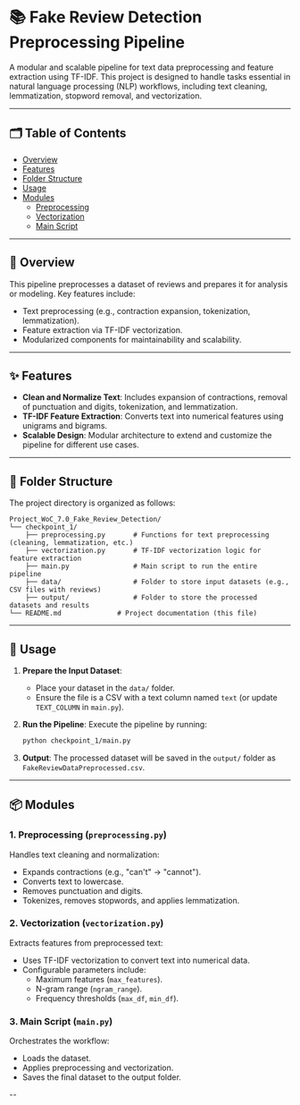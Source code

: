 # 📚 Fake Review Detection Preprocessing Pipeline

A modular and scalable pipeline for text data preprocessing and feature extraction using TF-IDF. This project is designed to handle tasks essential in natural language processing (NLP) workflows, including text cleaning, lemmatization, stopword removal, and vectorization.

---

## 🗂 Table of Contents

- [Overview](#-overview)
- [Features](#-features)
- [Folder Structure](#-folder-structure)
- [Usage](#-usage)
- [Modules](#-modules)
  - [Preprocessing](#1-preprocessing-preprocessingpy)
  - [Vectorization](#2-vectorization-vectorizationpy)
  - [Main Script](#3-main-script-mainpy)

---

## 📝 Overview

This pipeline preprocesses a dataset of reviews and prepares it for analysis or modeling. Key features include:

- Text preprocessing (e.g., contraction expansion, tokenization, lemmatization).
- Feature extraction via TF-IDF vectorization.
- Modularized components for maintainability and scalability.

---

## ✨ Features

- **Clean and Normalize Text**: Includes expansion of contractions, removal of punctuation and digits, tokenization, and lemmatization.
- **TF-IDF Feature Extraction**: Converts text into numerical features using unigrams and bigrams.
- **Scalable Design**: Modular architecture to extend and customize the pipeline for different use cases.

---

## 📁 Folder Structure

The project directory is organized as follows:

```plaintext
Project_WoC_7.0_Fake_Review_Detection/
└── checkpoint_1/
    ├── preprocessing.py       # Functions for text preprocessing (cleaning, lemmatization, etc.)
    ├── vectorization.py       # TF-IDF vectorization logic for feature extraction
    ├── main.py                # Main script to run the entire pipeline
    ├── data/                  # Folder to store input datasets (e.g., CSV files with reviews)
    ├── output/                # Folder to store the processed datasets and results
└── README.md              # Project documentation (this file)
```
---

## 🚀 Usage

1. **Prepare the Input Dataset**:
   - Place your dataset in the `data/` folder.
   - Ensure the file is a CSV with a text column named `text` (or update `TEXT_COLUMN` in `main.py`).

2. **Run the Pipeline**:
   Execute the pipeline by running:

   ```bash
   python checkpoint_1/main.py
   ```

3. **Output**:
   The processed dataset will be saved in the `output/` folder as `FakeReviewDataPreprocessed.csv`.

---

## 📦 Modules

### **1. Preprocessing (`preprocessing.py`)**

Handles text cleaning and normalization:

- Expands contractions (e.g., "can't" → "cannot").
- Converts text to lowercase.
- Removes punctuation and digits.
- Tokenizes, removes stopwords, and applies lemmatization.

### **2. Vectorization (`vectorization.py`)**

Extracts features from preprocessed text:

- Uses TF-IDF vectorization to convert text into numerical data.
- Configurable parameters include:
  - Maximum features (`max_features`).
  - N-gram range (`ngram_range`).
  - Frequency thresholds (`max_df`, `min_df`).

### **3. Main Script (`main.py`)**

Orchestrates the workflow:

- Loads the dataset.
- Applies preprocessing and vectorization.
- Saves the final dataset to the output folder.

--
